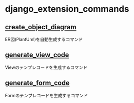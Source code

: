# django_extension_commands


## [create_object_diagram](./docs/create_object_diagram.md)
ER図(PlantUml)を自動生成するコマンド

## [generate_view_code](./docs/generate_view_code.md)
Viewのテンプレコードを生成するコマンド

## [generate_form_code](./docs/generate_form_code.md)
Formのテンプレコードを生成するコマンド
